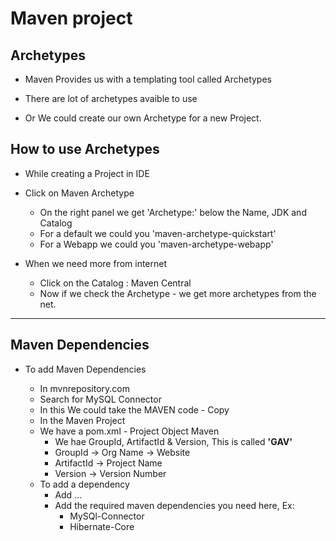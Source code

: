 

# Maven project

## Archetypes

- Maven Provides us with a templating tool called Archetypes

- There are lot of archetypes avaible to use

- Or We could create our own Archetype for a new Project.

## How to use Archetypes

- While creating a Project in IDE
- Click on Maven Archetype
    - On the right panel we get 'Archetype:' below the Name, JDK and Catalog
    - For a default we could you 'maven-archetype-quickstart'
    - For a Webapp we could you 'maven-archetype-webapp'

- When we need more from internet
    - Click on the Catalog : Maven Central
    - Now if we check the Archetype - we get more archetypes from the net.



___________________________

## Maven Dependencies

- To add Maven Dependencies

    - In mvnrepository.com
    - Search for MySQL Connector 
    - In this We could take the MAVEN code - Copy
    - In the Maven Project
    - We have a pom.xml - Project Object Maven
        - We hae GroupId, ArtifactId & Version, This is called **'GAV'**
        - GroupId -> Org Name -> Website 
        - ArtifactId -> Project Name
        - Version -> Version Number
    - To add a dependency
        - Add <dependencies> ... </dependencies>
        - Add the required maven dependencies you need here, Ex:
            - MySQl-Connector
            - Hibernate-Core



